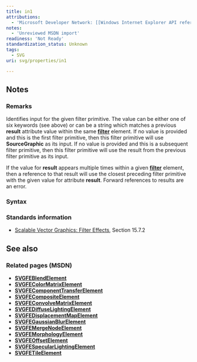 ```yaml
---
title: in1
attributions:
  - 'Microsoft Developer Network: [[Windows Internet Explorer API reference](http://msdn.microsoft.com/en-us/library/ie/hh828809%28v=vs.85%29.aspx) Article]'
notes:
  - 'Unreviewed MSDN import'
readiness: 'Not Ready'
standardization_status: Unknown
tags:
  - SVG
uri: svg/properties/in1

---
```

## <span>Notes</span>

### <span>Remarks</span>

Identifies input for the given filter primitive. The value can be either one of six keywords (see above) or can be a string which matches a previous **result** attribute value within the same [**filter**](/svg/elements/filter) element. If no value is provided and this is the first filter primitive, then this filter primitive will use **SourceGraphic** as its input. If no value is provided and this is a subsequent filter primitive, then this filter primitive will use the result from the previous filter primitive as its input.

If the value for **result** appears multiple times within a given [**filter**](/svg/elements/filter) element, then a reference to that result will use the closest preceding filter primitive with the given value for attribute **result**. Forward references to results are an error.

### <span>Syntax</span>

### <span>Standards information</span>

-   [Scalable Vector Graphics: Filter Effects](http://go.microsoft.com/fwlink/p/?linkid=226062), Section 15.7.2

## <span>See also</span>

### <span>Related pages (MSDN)</span>

-   [**SVGFEBlendElement**](/svg/elements/feBlend)
-   [**SVGFEColorMatrixElement**](/svg/elements/feColorMatrix)
-   [**SVGFEComponentTransferElement**](/svg/elements/feComponentTransfer)
-   [**SVGFECompositeElement**](/svg/elements/feComposite)
-   [**SVGFEConvolveMatrixElement**](/svg/elements/feConvolveMatrix)
-   [**SVGFEDiffuseLightingElement**](/svg/elements/feDiffuseLighting)
-   [**SVGFEDisplacementMapElement**](/svg/elements/feDisplacementMap)
-   [**SVGFEGaussianBlurElement**](/svg/elements/feGaussianBlur)
-   [**SVGFEMergeNodeElement**](/svg/elements/feMergeNode)
-   [**SVGFEMorphologyElement**](/svg/elements/feMorphology)
-   [**SVGFEOffsetElement**](/svg/elements/feOffset)
-   [**SVGFESpecularLightingElement**](/svg/elements/feSpecularLighting)
-   [**SVGFETileElement**](/svg/elements/feTile)
